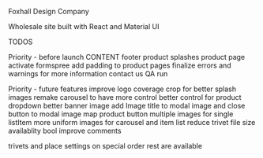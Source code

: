 Foxhall Design Company

Wholesale site built with React and Material UI

TODOS

Priority - before launch
CONTENT
    footer
    product splashes
    product page
activate formspree
add padding to product pages
finalize errors and warnings
for more information contact us
QA run

Priority - future features
improve logo coverage
crop for better splash images
remake carousel to have more control
better control for product dropdown
better banner image
add Image title to modal image
and close button to modal image
map product button
multiple images for single listItem
more uniform images for carousel and item list
reduce trivet file size
availablity bool
improve comments


trivets and place settings on special order
rest are available

